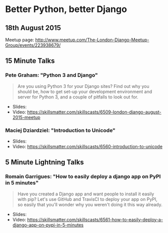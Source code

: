 # Better Python, better Django

## 18th August 2015

Meetup page: http://www.meetup.com/The-London-Django-Meetup-Group/events/223938679/

## 15 Minute Talks

### Pete Graham: "Python 3 and Django"

> Are you using Python 3 for your Django sites? Find out why you should be, how
> to get set-up your development environment and server for Python 3, and a
> couple of pitfalls to look out for.

* Slides:
* Video: https://skillsmatter.com/skillscasts/6509-london-django-august-2015-meetup

### Maciej Dziardziel: "Introduction to Unicode"

* Slides:
* Video: https://skillsmatter.com/skillscasts/6560-introduction-to-unicode

## 5 Minute Lightning Talks

### Romain Garrigues: "How to easily deploy a django app on PyPI in 5 minutes"

> Have you created a Django app and want people to install it easily with pip?
> Let's use GitHub and TravisCI to deploy your app on PyPI, so easily that
> you'll wonder why you weren't doing it this way already.

* Slides:
* Video: https://skillsmatter.com/skillscasts/6561-how-to-easily-deploy-a-django-app-on-pypi-in-5-minutes
